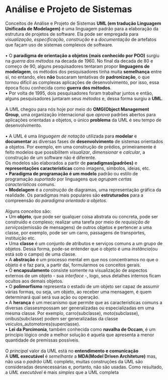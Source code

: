 # Análise e Projeto de Sistemas
Conceitos de Análise e Projeto de Sistemas
<b>UML (em tradução Linguagem Unificada de Modelagem)</b> é uma linguagem padrão para a elaboração da estrutura de projetos de software. Ela pode ser empregada para <i>visualização</i>, <i>especificação</i>, <i>construção</i> e a <i>documentação</i> de artefatos que façam uso de sistemas complexos de software. 
<br><br>
• O <b>paradigma de orientação a objetos (mais conhecido por POO)</b> surgiu na <i>guerra dos métodos</i> na decada de 1960. No final da decada de 80 e começo de 90, alguns pesquisadores tentaram propor <b>linguagens de modelagem</b>, os métodos dos pesquisadores tinha muita <b>semelhança</b> entre sí, no entando, eles <b>não</b> buscaram tentativas de <b>padronização</b>, o que tornou difícil as complexas aplicações de desenvolvimento, por isso, essa época ficou conhecida como <b>guerra dos métodos</b>.
<br>
• Por volta de 1995, dois pesquisadores foram trabalhar juntos e então, alguns pesquisadores juntaram seus <i>métodos</i> e, dessa forma surgiu a <b>UML</b>.
<br><br>
A UML chegou para nós hoje por meio do <b>OMG(Object Management Group</b>, uma organização internacional que <i>aprova</i> padrões abertos para aplicações orientadas a objetos, o único <b>problema</b> da UML é seu tempo de desenvolvimento.
<br><br>
• A UML é uma <i>linguagem de notação</i> utilizada para <b>modelar</b> e <b>documentar</b> as diversas fases de <b>desenvolvimento</b> de sistemas orientados a objetos. Por exemplo, em uma construção de prédios, primeiramente é feito modelos que possibilitem <i>visualizar</i>, <i>dimensionar</i> e <i>calcular</i>, a construção de um software não é diferente.
<br>
Os modelos são elaborados a partir de <b>paradigmas(padrões)</b> e <b>representações características</b> como imagens, símbolos, ideias, etc.
<br>
• <b>Paradigma de programação é um modelo</b> padrão ou estilo de programação <i>suportado</i> por linguagens que <i>agrupam certas características</i> comuns.
<br>
• <b>Modelagem</b> é a <i>construção</i> de diagramas, uma representação gráfica da realidade. Os paradigmas mais populares são <b>estruturados</b> para a compreensão do <i>paradigma orientado a objetos.</i>
<br><br>
Alguns <i>conceitos</i> são:
<br>
• Um <b>objeto</b>, que pode ser qualquer coisa abstrata ou concreta, pode ser construído e complexo; realizar uma tarefa por meio de <i>requisição de serviços</i>(emissão de mensagens) de outros objetos e pertencer a uma classe, por exemplo, pode ser um carro, passagens de transportes, instituição etc.
<br>
• Uma <b>classe</b> é um conjunto de atributos e serviços comuns a um grupo de objetos. Dessa forma, pode-se entender que o objeto é uma <i>instância</i>(ou está sob o campo) de uma classe.
<br>
• A <b>abstração</b> é um processo mental em que nos concentramos no que o objeto é e faz para, a partir daí, formularmos os conceitos gerais.
<br>
• O <b>encapsulamento</b> consiste somente na visualização de aspectos externos de um objeto - sua <i>interface</i> -, logo, seus detalhes internos ficam ocultos aos demais objetos.
<br>
• O <b>polimorfismo</b> representa o estado de um objeto ser capaz de assumir várias formas, ou seja, um objeto, ao receber uma mensagem, é quem determinará qual será sua ação ou operação.
<br>
• A <b>herança</b> é um mecanismo que permite que as características comuns a diversas classesmpossam ser generalizadas ou especializadas em uma mesma classe. Por exemplo, carro(subclasse), moto(subclasse), onibus(subclasse) podem ser generalizadas da classe veículos_automotores(superclasse).
<br>
• <b>Lei da Parcimonia</b>, também conhecida como <b>navalha de Occam</b>, é um princípio lógico onde a melhor solução é aquela que apresenta a menor quantidade de premissas possíveis.
<br><br>
O <i>principal</i> valor da UML está no <b>entendimento e comunicação</b>
<br>
A <b>UML executável</b> é <i>semelhante</i> a <b>MDA(Model Driven Architeture)</b> mas, não usa o <i>padrão UML</i> completo, muitas construções da UML são consideradas desnecessárias e, portanto, não são usadas. Como resultado, a <i>UML executável</i> é mais <i>simples</i> que a UML completa
